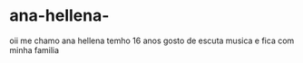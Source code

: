# ana-hellena-
oii me chamo ana hellena
temho 16 anos 
gosto de escuta musica e fica com minha familia 
